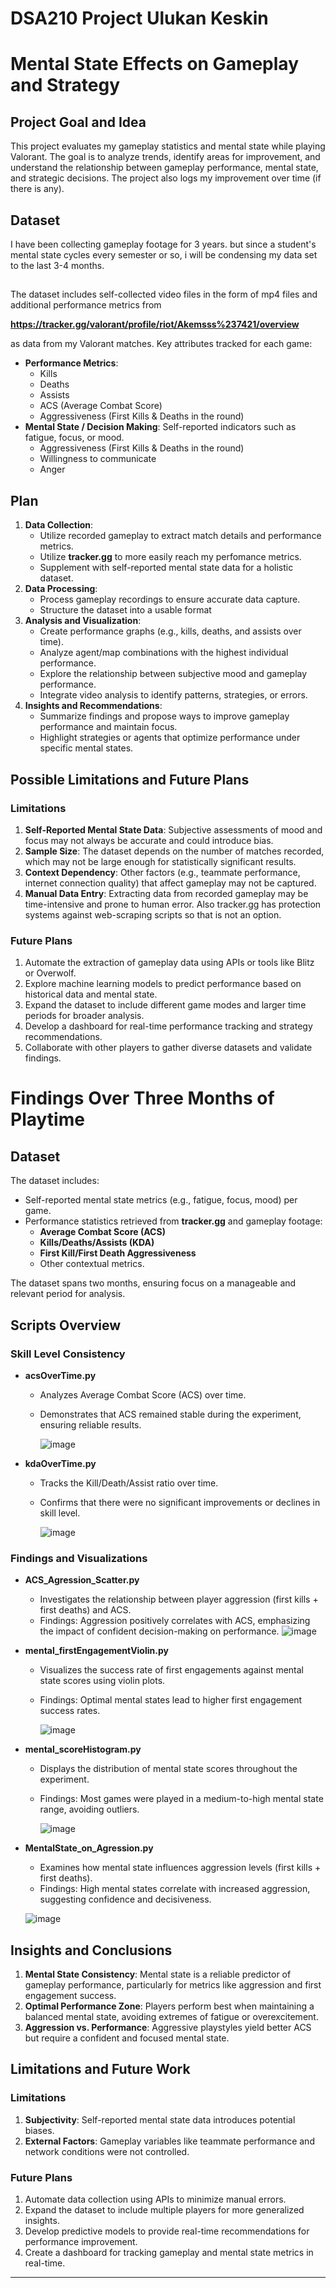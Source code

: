 # DSA210 Project Ulukan Keskin
# Mental State Effects on Gameplay and Strategy

## **Project Goal and Idea**
This project evaluates my gameplay statistics and mental state while playing Valorant. The goal is to analyze trends, identify areas for improvement, and understand the relationship between gameplay performance, mental state, and strategic decisions. The project also logs my improvement over time (if there is any).

## **Dataset**
I have been collecting gameplay footage for 3 years. but since a student's mental state cycles every semester or so, i will be condensing my data set to the last 3-4 months.
##
The dataset includes self-collected video files in the form of mp4 files and additional performance metrics from

**https://tracker.gg/valorant/profile/riot/Akemsss%237421/overview**

as data from my Valorant matches. Key attributes tracked for each game:

- **Performance Metrics**: 
  - Kills
  - Deaths
  - Assists
  - ACS (Average Combat Score)
  - Aggressiveness (First Kills & Deaths in the round)
- **Mental State / Decision Making**: Self-reported indicators such as fatigue, focus, or mood.
  - Aggressiveness (First Kills & Deaths in the round)
  - Willingness to communicate
  - Anger

## **Plan**
1. **Data Collection**: 
   - Utilize recorded gameplay to extract match details and performance metrics.
   - Utilize **tracker.gg** to more easily reach my perfomance metrics.
   - Supplement with self-reported mental state data for a holistic dataset.
2. **Data Processing**: 
   - Process gameplay recordings to ensure accurate data capture.
   - Structure the dataset into a usable format
3. **Analysis and Visualization**:
   - Create performance graphs (e.g., kills, deaths, and assists over time).
   - Analyze agent/map combinations with the highest individual performance.
   - Explore the relationship between subjective mood and gameplay performance.
   - Integrate video analysis to identify patterns, strategies, or errors.
4. **Insights and Recommendations**: 
   - Summarize findings and propose ways to improve gameplay performance and maintain focus.
   - Highlight strategies or agents that optimize performance under specific mental states.

## **Possible Limitations and Future Plans**
### **Limitations**
1. **Self-Reported Mental State Data**: Subjective assessments of mood and focus may not always be accurate and could introduce bias.
2. **Sample Size**: The dataset depends on the number of matches recorded, which may not be large enough for statistically significant results.
3. **Context Dependency**: Other factors (e.g., teammate performance, internet connection quality) that affect gameplay may not be captured.
4. **Manual Data Entry**: Extracting data from recorded gameplay may be time-intensive and prone to human error. Also tracker.gg has protection systems against web-scraping scripts so that is not an option.


### **Future Plans**
1. Automate the extraction of gameplay data using APIs or tools like Blitz or Overwolf.
2. Explore machine learning models to predict performance based on historical data and mental state.
3. Expand the dataset to include different game modes and larger time periods for broader analysis.
4. Develop a dashboard for real-time performance tracking and strategy recommendations.
5. Collaborate with other players to gather diverse datasets and validate findings.

# Findings Over Three Months of Playtime
## **Dataset**
The dataset includes:
- Self-reported mental state metrics (e.g., fatigue, focus, mood) per game.
- Performance statistics retrieved from **tracker.gg** and gameplay footage:
  - **Average Combat Score (ACS)**
  - **Kills/Deaths/Assists (KDA)**
  - **First Kill/First Death Aggressiveness**
  - Other contextual metrics.

The dataset spans two months, ensuring focus on a manageable and relevant period for analysis.

## **Scripts Overview**
### **Skill Level Consistency**
- **acsOverTime.py**
  - Analyzes Average Combat Score (ACS) over time.
  - Demonstrates that ACS remained stable during the experiment, ensuring reliable results.

    ![image](https://github.com/user-attachments/assets/757b489c-1351-4bb2-99df-7aa85df4dbb6)
    
- **kdaOverTime.py**
  - Tracks the Kill/Death/Assist ratio over time.
  - Confirms that there were no significant improvements or declines in skill level.
 
    ![image](https://github.com/user-attachments/assets/f6aa7b62-5d1e-4ad3-afaf-87339988d8a4)
    

### **Findings and Visualizations**
- **ACS_Agression_Scatter.py**
  - Investigates the relationship between player aggression (first kills + first deaths) and ACS.
  - Findings: Aggression positively correlates with ACS, emphasizing the impact of confident decision-making on performance.
    ![image](https://github.com/user-attachments/assets/71a7472a-ae37-4aec-8c89-3451c18a0ad9)
- **mental_firstEngagementViolin.py**
  - Visualizes the success rate of first engagements against mental state scores using violin plots.
  - Findings: Optimal mental states lead to higher first engagement success rates.
 
    ![image](https://github.com/user-attachments/assets/99b738e7-9775-4735-8ea7-1d6074513209)

    
- **mental_scoreHistogram.py**
  - Displays the distribution of mental state scores throughout the experiment.
  - Findings: Most games were played in a medium-to-high mental state range, avoiding outliers.

    ![image](https://github.com/user-attachments/assets/b07f56fb-addc-4c3c-bfaf-fdcda850bda5)
 
- **MentalState_on_Agression.py**
  - Examines how mental state influences aggression levels (first kills + first deaths).
  - Findings: High mental states correlate with increased aggression, suggesting confidence and decisiveness.
  
  ![image](https://github.com/user-attachments/assets/d584eee2-a47f-4cba-9c1b-c2824cb52f27)


## **Insights and Conclusions**
1. **Mental State Consistency**: Mental state is a reliable predictor of gameplay performance, particularly for metrics like aggression and first engagement success.
2. **Optimal Performance Zone**: Players perform best when maintaining a balanced mental state, avoiding extremes of fatigue or overexcitement.
3. **Aggression vs. Performance**: Aggressive playstyles yield better ACS but require a confident and focused mental state.

## **Limitations and Future Work**
### Limitations
1. **Subjectivity**: Self-reported mental state data introduces potential biases.
2. **External Factors**: Gameplay variables like teammate performance and network conditions were not controlled.

### Future Plans
1. Automate data collection using APIs to minimize manual errors.
2. Expand the dataset to include multiple players for more generalized insights.
3. Develop predictive models to provide real-time recommendations for performance improvement.
4. Create a dashboard for tracking gameplay and mental state metrics in real-time.

---

